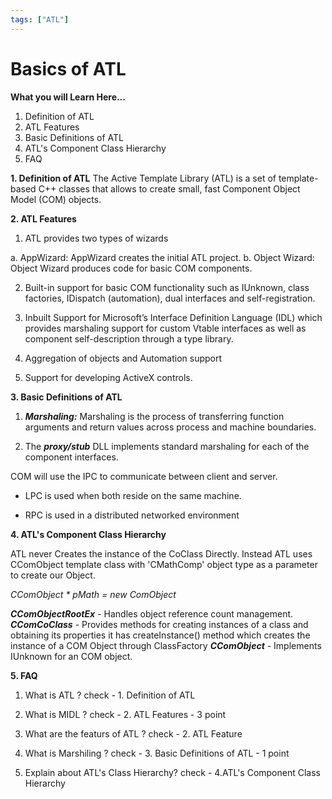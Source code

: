 ```yaml
---
tags: ["ATL"]
---
```


# Basics of ATL

**What you will Learn Here…**

1. Definition of ATL
2. ATL Features
3. Basic Definitions of ATL
4. ATL's Component Class Hierarchy
5. FAQ

**1. Definition of ATL** The Active Template Library (ATL) is a set of template-based C++ classes that allows to create small, fast Component Object Model (COM) objects.

**2. ATL Features** 
1. ATL provides two types of wizards 

a. AppWizard: AppWizard creates the initial ATL project. 
b. Object Wizard: Object Wizard produces code for basic COM components.

2. Built-in support for basic COM functionality such as IUnknown, class factories, IDispatch (automation), dual interfaces and self-registration.
    
3. Inbuilt Support for Microsoft’s Interface Definition Language (IDL) which provides marshaling support for custom Vtable interfaces as well as component self-description through a type library.
    
4. Aggregation of objects and Automation support
    
5. Support for developing ActiveX controls.
    

**3. Basic Definitions of ATL** 

1. _**Marshaling:**_ Marshaling is the process of transferring function arguments and return values across process and machine boundaries.

2. The **_proxy/stub_** DLL implements standard marshaling for each of the component interfaces.

COM will use the IPC to communicate between client and server.

- LPC is used when both reside on the same machine.
    
- RPC is used in a distributed networked environment
    

**4. ATL's Component Class Hierarchy**

ATL never Creates the instance of the CoClass Directly. Instead ATL uses CComObject template class with 'CMathComp' object type as a parameter to create our Object.

_CComObject \* pMath = new ComObject_

**_CComObjectRootEx_** - Handles object reference count management. _**CComCoClass**_ - Provides methods for creating instances of a class and obtaining its properties it has createInstance() method which creates the instance of a COM Object through ClassFactory _**CComObject**_ - Implements IUnknown for an COM object.

**5. FAQ**

1. What is ATL ? check - 1. Definition of ATL
    
2. What is MIDL ? check - 2. ATL Features - 3 point
    
3. What are the featurs of ATL ? check - 2. ATL Feature
    
4. What is Marshiling ? check - 3. Basic Definitions of ATL - 1 point
    
5. Explain about ATL's Class Hierarchy? check - 4.ATL's Component Class Hierarchy
